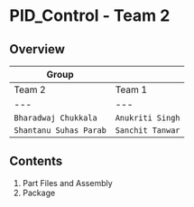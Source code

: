 # PID_Control - Team 2

## Overview

| Group | |
|---| --- |
| Team 2 | Team 1 |
| --- | --- |
| `Bharadwaj Chukkala` | `Anukriti Singh` |
| `Shantanu Suhas Parab` | `Sanchit Tanwar` |


## Contents
  1. Part Files and Assembly
  2. Package

